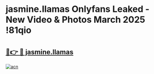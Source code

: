 # jasmine.llamas Onlyfans Leaked - New Video & Photos March 2025 !81qio

# <h2><a href="https://iauxau.iuczelnia.edu.pl?title=jasmine.llamas&ref=81qio">🔗👉 🔴 jasmine.llamas</a></h2>

[![acn](https://github.com/user-attachments/assets/0f9c940e-d8b0-45ae-aac7-cd30a18b3e1c)](https://iauxau.iuczelnia.edu.pl?title=jasmine.llamas&ref=81qio)

